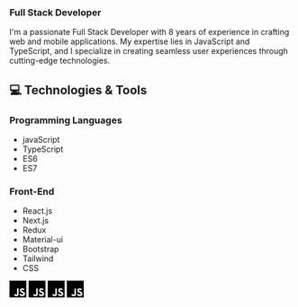 ### Full Stack Developer

I'm a passionate Full Stack Developer with 8 years of experience in crafting web and mobile applications. 
My expertise lies in JavaScript and TypeScript, and I specialize in creating seamless user experiences through cutting-edge technologies.

## 💻 Technologies & Tools

### Programming Languages
* javaScript
* TypeScript
* ES6
* ES7

### Front-End
* React.js
* Next.js
* Redux
* Material-ui
* Bootstrap
* Tailwind
* CSS
  
<img src="/javascript.svg" width="30">
<img src="/javascript.svg" width="30">
<img src="/javascript.svg" width="30">
<img src="/javascript.svg" width="30">

<!--
**ariestalha/ariestalha** is a ✨ _special_ ✨ repository because its `README.md` (this file) appears on your GitHub profile.

Here are some ideas to get you started:

- 🔭 I’m currently working on ...
- 🌱 I’m currently learning ...
- 👯 I’m looking to collaborate on ...
- 🤔 I’m looking for help with ...
- 💬 Ask me about ...
- 📫 How to reach me: ...
- 😄 Pronouns: ...
- ⚡ Fun fact: ...
-->
